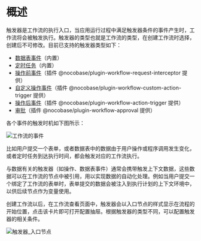 # 概述

触发器是工作流的执行入口，当应用运行过程中满足触发器条件的事件产生时，工作流将会被触发执行。触发器的类型也就是工作流的类型，在创建工作流时选择，创建后不可修改。目前已支持的触发器类型如下：

- [数据表事件](./collection.md)（内置）
- [定时任务](./schedule.md)（内置）
- [操作前事件](./pre-action.md)（插件 @nocobase/plugin-workflow-request-interceptor 提供）
- [自定义操作事件](./custom-action.md)（插件 @nocobase/plugin-workflow-custom-action-trigger 提供）
- [操作后事件](./post-action.md)（插件 @nocobase/plugin-workflow-action-trigger 提供）
- [审批](./approval.md)（插件 @nocobase/plugin-workflow-approval 提供）

各个事件的触发时机如下图所示：

![工作流的事件](https://static-docs.nocobase.com/20240514214606.png)

比如用户提交一个表单，或者数据表中的数据由于用户操作或程序调用发生变化，或者定时任务到达执行时间，都会触发对应的工作流执行。

与数据有关的触发器（如操作、数据表事件）通常会携带触发上下文数据，这些数据可以在工作流的节点中被引用，用以实现数据的自动化处理。例如当用户提交一个绑定了工作流的表单时，表单提交的数据会被注入到执行计划的上下文环境中，以供后续节点作为变量使用。

创建工作流以后，在工作流查看页面中，触发器会以入口节点的样式显示在流程的开始位置，点击该卡片即可打开配置抽屉。根据触发器的类型不同，可以配置触发器的相关条件。

![触发器_入口节点](https://static-docs.nocobase.com/e8dc1937e41b2712b67d84d60e94b11e.png)
